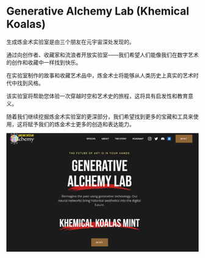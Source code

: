 # Generative Alchemy Lab (Khemical Koalas)

生成炼金术实验室是由三个朋友在元宇宙深处发现的。

通过向创作者、收藏家和流浪者开放实验室——我们希望人们能像我们在数字艺术的创作和收藏中一样找到快乐。

在实验室制作的故事和收藏艺术品中，炼金术士将能够从人类历史上真实的艺术时代中找到风格。

该实验室将帮助您体验一次穿越时空和艺术史的旅程，这将具有启发性和教育意义。

随着我们继续挖掘炼金术实验室的更深部分，我们希望找到更多的宝藏和工具来使用，这将赋予我们的炼金术士更多的创造和表达能力。

![nft](1661588217685.png)
